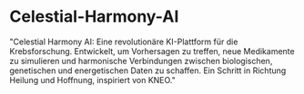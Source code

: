 # Celestial-Harmony-AI
"Celestial Harmony AI: Eine revolutionäre KI-Plattform für die Krebsforschung. Entwickelt, um Vorhersagen zu treffen, neue Medikamente zu simulieren und harmonische Verbindungen zwischen biologischen, genetischen und energetischen Daten zu schaffen. Ein Schritt in Richtung Heilung und Hoffnung, inspiriert von KNEO."
